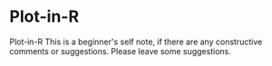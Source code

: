 # Plot-in-R
Plot-in-R
This is a beginner's self note, if there are any constructive comments or suggestions. Please leave some suggestions.
